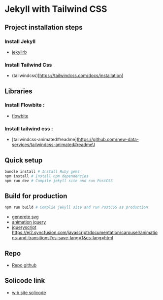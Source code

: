 # Jekyll with Tailwind CSS

## Project installation steps

### Install Jekyll
- [jekyllrb](https://jekyllrb.com/)

### Install Tailwind Css
- (tailwindcss)[https://tailwindcss.com/docs/installation]

## Libraries

### Install Flowbite :
- [flowbite](https://flowbite.com/docs/getting-started/introduction/#require-via-npm)

### Install tailwind css :
- [tailwindcss-animated#readme](https://github.com/new-data-services/tailwindcss-animated#readme\)

## Quick setup

```bash
bundle install # Install Ruby gems
npm install # Install npm dependencies
npm run dev # Compile jekyll site and run PostCSS
```

## Build for production

```bash
npm run build # Complie jekyll site and run PostCSS as production
```

- [generete svg](https://www.softr.io/tools/svg-wave-generator)
- [animation jquery](https://codepen.io/jencrosby/pen/NWxZOyX)
- [jqueryscript](https://www.jqueryscript.net/blog/best-particle-systems.html)
https://ej2.syncfusion.com/javascript/documentation/carousel/animations-and-transitions?cs-save-lang=1&cs-lang=html



## Repo
- [Repo github](https://github.com/SolicodeTanger/Solicode.co)
## Solicode link
- [wib site solicode](https://solicodetanger.github.io/Solicode.co/)